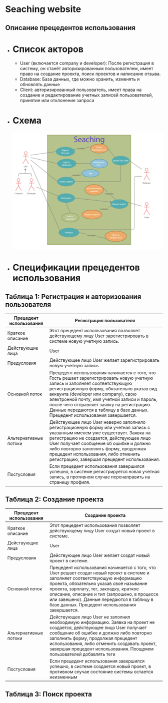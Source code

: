 # Seaching website

## Описание прецедентов использования

* # Список акторов

    * User (включается company и developer): После регистрация в систему, он станёт авторизированным пользователем, имеет право на создание проекта, поиск проектов и написание отзыва.
    * Database: База данных, где можно хранить, изменять и обновлять данные
    * Client: авторизированный пользователь, имеет права на создание и редактирование учетных записей пользователей, принятие или отклонение запроса

* # Схема

    ![](images/skhema.jpg)

* # Спецификации прецедентов использования

## Таблица 1: Регистрация и авторизования пользователя
|Прецедент использования|Регистрация пользователя|
|---|---|
|Краткое описание|Этот прецедент использования позволяет действующему лицу User зарегистрировать в системе новую учетную запись.|
|Действующие лица|User|
|Предусловия|Действующее лицо User желает зарегистрировать новую учетную запись|
|Основной поток|Прецедент использования начинается с того, что Гость решает зарегистрировать новую учетную запись и заполняет соответствующую регистрационную форму, обязательно указав вид аккаунта (developer или company), свою электронной почту, имя учетной записи и пароль, после чего отправляет заявку на регистрацию. Данные передаются в таблицу в базе данных. Прецедент использования завершается.|
|Альтернативные потоки|Действующее лицо User неверно заполнило регистрационную форму или учетная запись с указанным именем уже существует. Заявка на регистрацию не создается, действующее лицо User получает сообщение об ошибке и должно либо повторно заполнить форму, продолжая прецедент использования, либо отменить регистрацию, завершая прецедент использования.|
|Постусловия|Если прецедент использования завершился успешно, в системе регистрируется новая учетная запись, в противном случае перенаправить на страницу профиля.|

## Таблица 2: Создание проекта
|Прецедент использования|Создание проекта|
|---|---|
|Краткое описание|Этот прецедент использования позволяет действующему лицу User создат новый проект в системе.|
|Действующие лица|User|
|Предусловия |Действующее лицо User желает создат новый проект в системе.|
|Основной поток|Прецедент использования начинается с того, что User решает создат новый проект в системе и заполняет соответствующую информацию проекта, обязательно указав своё называние проекта, зарплату, тег, закладку, краткое описание, описание и тип (запрошено, в процессе или завешено). Данные передаются в таблицу в базе данных. Прецедент использования завершается.|
|Альтернативные потоки| Действующее лицо User не заполнил необходимую информацию. Заявка на проект не создается, действующее лицо User получает сообщение об ошибке и должно либо повторно заполнить форму, продолжая прецедент использования, либо отменить создавать проект, завершая прецедент использования. Поощряем пользователей добавлять теги|
|Постусловия|Если прецедент использования завершился успешно, в системе создается новый проект, в противном случае состояние системы остается неизменным|

## Таблица 3: Поиск проекта



